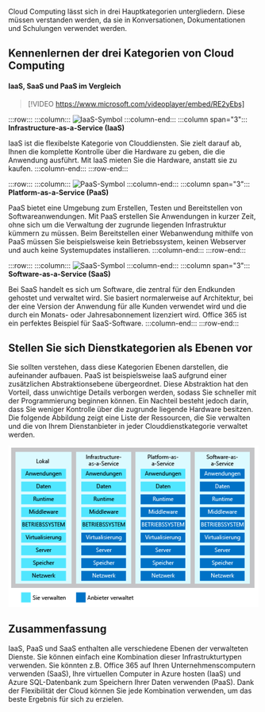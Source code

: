Cloud Computing lässt sich in drei Hauptkategorien untergliedern. Diese müssen verstanden werden, da sie in Konversationen, Dokumentationen und Schulungen verwendet werden.

## <a name="explore-the-three-categories-of-cloud-computing"></a>Kennenlernen der drei Kategorien von Cloud Computing

#### <a name="iaas-versus-sass-versus-paas"></a>IaaS, SaaS und PaaS im Vergleich

> [!VIDEO https://www.microsoft.com/videoplayer/embed/RE2yEbs]

:::row:::
  :::column:::
    ![IaaS-Symbol](../media/5-iaas.png)
  :::column-end:::
  :::column span="3"::: **Infrastructure-as-a-Service (IaaS)**

IaaS ist die flexibelste Kategorie von Clouddiensten. Sie zielt darauf ab, Ihnen die komplette Kontrolle über die Hardware zu geben, die die Anwendung ausführt. Mit IaaS mieten Sie die Hardware, anstatt sie zu kaufen.
  :::column-end:::
:::row-end:::

:::row:::
  :::column:::
    ![PaaS-Symbol](../media/5-paas.png)
  :::column-end:::
  :::column span="3"::: **Platform-as-a-Service (PaaS)**

PaaS bietet eine Umgebung zum Erstellen, Testen und Bereitstellen von Softwareanwendungen. Mit PaaS erstellen Sie Anwendungen in kurzer Zeit, ohne sich um die Verwaltung der zugrunde liegenden Infrastruktur kümmern zu müssen. Beim Bereitstellen einer Webanwendung mithilfe von PaaS müssen Sie beispielsweise kein Betriebssystem, keinen Webserver und auch keine Systemupdates installieren.
  :::column-end:::
:::row-end:::

:::row:::
  :::column:::
    ![SaaS-Symbol](../media/5-saas.png)
  :::column-end:::
  :::column span="3"::: **Software-as-a-Service (SaaS)**

Bei SaaS handelt es sich um Software, die zentral für den Endkunden gehostet und verwaltet wird. Sie basiert normalerweise auf Architektur, bei der eine Version der Anwendung für alle Kunden verwendet wird und die durch ein Monats- oder Jahresabonnement lizenziert wird. Office 365 ist ein perfektes Beispiel für SaaS-Software.
  :::column-end:::
:::row-end:::

## <a name="think-about-service-categories-as-layers"></a>Stellen Sie sich Dienstkategorien als Ebenen vor

Sie sollten verstehen, dass diese Kategorien Ebenen darstellen, die aufeinander aufbauen. PaaS ist beispielsweise IaaS aufgrund einer zusätzlichen Abstraktionsebene übergeordnet. Diese Abstraktion hat den Vorteil, dass unwichtige Details verborgen werden, sodass Sie schneller mit der Programmierung beginnen können. Ein Nachteil besteht jedoch darin, dass Sie weniger Kontrolle über die zugrunde liegende Hardware besitzen. Die folgende Abbildung zeigt eine Liste der Ressourcen, die Sie verwalten und die von Ihrem Dienstanbieter in jeder Clouddienstkategorie verwaltet werden.

![Eine Abbildung zeigt die Abstraktionsebene in jeder Clouddienstkategorie.](../media/5-layer-diagram.png)

## <a name="summary"></a>Zusammenfassung

IaaS, PaaS und SaaS enthalten alle verschiedene Ebenen der verwalteten Dienste. Sie können einfach eine Kombination dieser Infrastrukturtypen verwenden. Sie könnten z.B. Office 365 auf Ihren Unternehmenscomputern verwenden (SaaS), Ihre virtuellen Computer in Azure hosten (IaaS) und Azure SQL-Datenbank zum Speichern Ihrer Daten verwenden (PaaS). Dank der Flexibilität der Cloud können Sie jede Kombination verwenden, um das beste Ergebnis für sich zu erzielen.
